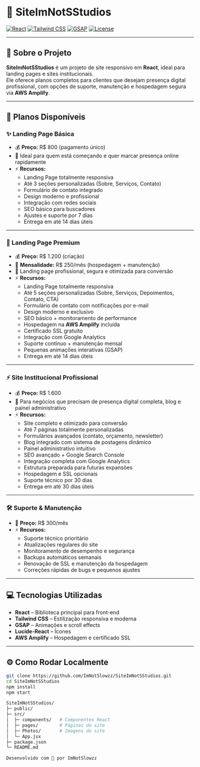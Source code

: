 # 🌟 SiteImNotSStudios

[![React](https://img.shields.io/badge/React-17.0.2-blue?logo=react&logoColor=white)](https://reactjs.org/) 
[![Tailwind CSS](https://img.shields.io/badge/Tailwind%20CSS-3.3.0-blue?logo=tailwind-css&logoColor=white)](https://tailwindcss.com/) 
[![GSAP](https://img.shields.io/badge/GSAP-3.12.2-green?logo=greensock&logoColor=white)](https://greensock.com/gsap/) 
[![License](https://img.shields.io/badge/License-MIT-blue)](LICENSE)

---

## 📖 Sobre o Projeto

**SiteImNotSStudios** é um projeto de site responsivo em **React**, ideal para landing pages e sites institucionais.  
Ele oferece planos completos para clientes que desejam presença digital profissional, com opções de suporte, manutenção e hospedagem segura via **AWS Amplify**.  

---

## 💼 Planos Disponíveis

### **✨ Landing Page Básica**
- 💰 **Preço:** R$ 800 (pagamento único)  
- 📝 Ideal para quem está começando e quer marcar presença online rapidamente  
- ⚡ **Recursos:**
  - Landing Page totalmente responsiva  
  - Até 3 seções personalizadas (Sobre, Serviços, Contato)  
  - Formulário de contato integrado  
  - Design moderno e profissional  
  - Integração com redes sociais  
  - SEO básico para buscadores  
  - Ajustes e suporte por 7 dias  
  - Entrega em até 14 dias úteis  

---

### **👑 Landing Page Premium**
- 💰 **Preço:** R$ 1.200 (criação)  
- 💸 **Mensalidade:** R$ 250/mês (hospedagem + manutenção)  
- 📝 Landing page profissional, segura e otimizada para conversão  
- ⚡ **Recursos:**
  - Landing Page totalmente responsiva  
  - Até 5 seções personalizadas (Sobre, Serviços, Depoimentos, Contato, CTA)  
  - Formulário de contato com notificações por e-mail  
  - Design moderno e exclusivo  
  - SEO básico + monitoramento de performance  
  - Hospedagem na **AWS Amplify** incluída  
  - Certificado SSL gratuito  
  - Integração com Google Analytics  
  - Suporte contínuo + manutenção mensal  
  - Pequenas animações interativas (GSAP)  
  - Entrega em até 14 dias úteis  

---

### **⚡ Site Institucional Profissional**
- 💰 **Preço:** R$ 1.600  
- 📝 Para negócios que precisam de presença digital completa, blog e painel administrativo  
- ⚡ **Recursos:**
  - Site completo e otimizado para conversão  
  - Até 7 páginas totalmente personalizadas  
  - Formulários avançados (contato, orçamento, newsletter)  
  - Blog integrado com sistema de postagens dinâmico  
  - Painel administrativo intuitivo  
  - SEO avançado + Google Search Console  
  - Integração completa com Google Analytics  
  - Estrutura preparada para futuras expansões  
  - Hospedagem e SSL opcionais  
  - Suporte técnico por 30 dias  
  - Entrega em até 30 dias úteis  

---

### **🛠️ Suporte & Manutenção**
- 💸 **Preço:** R$ 300/mês  
- ⚡ **Recursos:**
  - Suporte técnico prioritário  
  - Atualizações regulares do site  
  - Monitoramento de desempenho e segurança  
  - Backups automáticos semanais  
  - Renovação de SSL e manutenção da hospedagem  
  - Correções rápidas de bugs e pequenos ajustes  

---

## 💻 Tecnologias Utilizadas

- **React** – Biblioteca principal para front-end  
- **Tailwind CSS** – Estilização responsiva e moderna  
- **GSAP** – Animações e scroll effects  
- **Lucide-React** – Ícones  
- **AWS Amplify** – Hospedagem e certificado SSL  

---

## ⚙️ Como Rodar Localmente

```bash
git clone https://github.com/ImNotSlowzz/SiteImNotSStudios.git
cd SiteImNotSStudios
npm install
npm start

SiteImNotSStudios/
├─ public/
├─ src/
│  ├─ components/   # Componentes React
│  ├─ pages/        # Páginas do site
│  ├─ Photos/       # Imagens do site
│  └─ App.jsx
├─ package.json
└─ README.md

Desenvolvido com 💜 por ImNotSlowzz